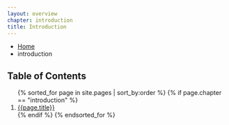 ```yaml
---
layout: overview
chapter: introduction
title: Introduction
---
```

<ul class="breadcrumbs">
  <li><a href="{{ site.baseurl }}">Home</a></li>
  <li class="current">introduction</li>
</ul>

<h2>Table of Contents</h2>
<ol>
  {% sorted_for page in site.pages | sort_by:order %}
    {% if page.chapter == "introduction" %}
      <li>
        <a href="{{ site.baseurl }}{{page.url}}">{{page.title}}</a>
      </li>
    {% endif %}
  {% endsorted_for %}
</ol>